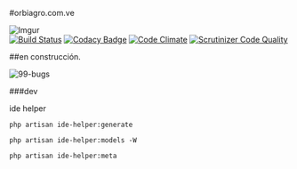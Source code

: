 #orbiagro.com.ve

![Imgur](http://i.imgur.com/q0joZkT.png?1)  
[![Build Status](https://travis-ci.org/slayerfat/orbiagro.com.ve.svg)](https://travis-ci.org/slayerfat/orbiagro.com.ve)
[![Codacy Badge](https://www.codacy.com/project/badge/61e782ad88bb41209ee84fe4b0fdf0bd)](https://www.codacy.com/app/slayerfat/orbiagro-com-ve)
[![Code Climate](https://codeclimate.com/github/slayerfat/orbiagro.com.ve/badges/gpa.svg)](https://codeclimate.com/github/slayerfat/orbiagro.com.ve)
[![Scrutinizer Code Quality](https://scrutinizer-ci.com/g/slayerfat/orbiagro.com.ve/badges/quality-score.png?b=master)](https://scrutinizer-ci.com/g/slayerfat/orbiagro.com.ve/?branch=master)

##en construcción.

![99-bugs](http://www.kotzendes-einhorn.de/blog/wp-content/uploads/2014/04/99-bugs-in-the-code.jpg)

###dev

ide helper

`php artisan ide-helper:generate`

`php artisan ide-helper:models -W`

`php artisan ide-helper:meta`
